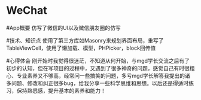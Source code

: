 # WeChat

#App概要
仿写了微信的UI以及微信朋友圈的仿写

#技术、知识点
使用了第三方库如Masonry来规划界面布局，重写了TableViewCell，使用了懒加载、模型，PHPicker，block回传值

#心得体会
刚开始时我觉得很迷茫，不知道从何开始，与mgd学长交流之后有了初步的认知，但在写项目的过程中，又遇到了很多神奇的问题，感觉自己有时很粗心、专业素养又不够高，经常问一些搞笑的问题，多亏mgd学长解答我提出的诸多问题、修改和纠正很多bug，给我分享一些科学思维和思想。以后还是得适时练习，保持熟悉感，提升基本的素养和能力！
